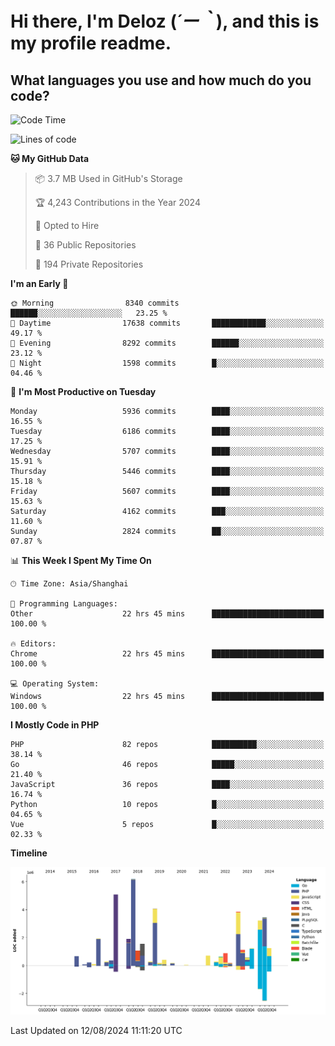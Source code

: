 # **Hi there, I'm Deloz (*´ー｀*), and this is my profile readme.**

## **What languages you use and how much do you code?**

<!--START_SECTION:waka-->
![Code Time](http://img.shields.io/badge/Code%20Time-4%2C542%20hrs%2024%20mins-blue)

![Lines of code](https://img.shields.io/badge/From%20Hello%20World%20I%27ve%20Written-41.7%20million%20lines%20of%20code-blue)

**🐱 My GitHub Data** 

> 📦 3.7 MB Used in GitHub's Storage 
 > 
> 🏆 4,243 Contributions in the Year 2024
 > 
> 💼 Opted to Hire
 > 
> 📜 36 Public Repositories 
 > 
> 🔑 194 Private Repositories 
 > 
**I'm an Early 🐤** 

```text
🌞 Morning                8340 commits        ██████░░░░░░░░░░░░░░░░░░░   23.25 % 
🌆 Daytime                17638 commits       ████████████░░░░░░░░░░░░░   49.17 % 
🌃 Evening                8292 commits        ██████░░░░░░░░░░░░░░░░░░░   23.12 % 
🌙 Night                  1598 commits        █░░░░░░░░░░░░░░░░░░░░░░░░   04.46 % 
```
📅 **I'm Most Productive on Tuesday** 

```text
Monday                   5936 commits        ████░░░░░░░░░░░░░░░░░░░░░   16.55 % 
Tuesday                  6186 commits        ████░░░░░░░░░░░░░░░░░░░░░   17.25 % 
Wednesday                5707 commits        ████░░░░░░░░░░░░░░░░░░░░░   15.91 % 
Thursday                 5446 commits        ████░░░░░░░░░░░░░░░░░░░░░   15.18 % 
Friday                   5607 commits        ████░░░░░░░░░░░░░░░░░░░░░   15.63 % 
Saturday                 4162 commits        ███░░░░░░░░░░░░░░░░░░░░░░   11.60 % 
Sunday                   2824 commits        ██░░░░░░░░░░░░░░░░░░░░░░░   07.87 % 
```


📊 **This Week I Spent My Time On** 

```text
🕑︎ Time Zone: Asia/Shanghai

💬 Programming Languages: 
Other                    22 hrs 45 mins      █████████████████████████   100.00 % 

🔥 Editors: 
Chrome                   22 hrs 45 mins      █████████████████████████   100.00 % 

💻 Operating System: 
Windows                  22 hrs 45 mins      █████████████████████████   100.00 % 
```

**I Mostly Code in PHP** 

```text
PHP                      82 repos            ██████████░░░░░░░░░░░░░░░   38.14 % 
Go                       46 repos            █████░░░░░░░░░░░░░░░░░░░░   21.40 % 
JavaScript               36 repos            ████░░░░░░░░░░░░░░░░░░░░░   16.74 % 
Python                   10 repos            █░░░░░░░░░░░░░░░░░░░░░░░░   04.65 % 
Vue                      5 repos             █░░░░░░░░░░░░░░░░░░░░░░░░   02.33 % 
```



**Timeline**

![Lines of Code chart](https://raw.githubusercontent.com/deloz/deloz/main/assets/bar_graph.png)


 Last Updated on 12/08/2024 11:11:20 UTC
<!--END_SECTION:waka-->
